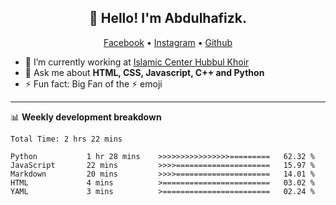 <h2 align="center">👋 Hello! I'm Abdulhafizk.</h2>
<p align="center">
  <a href="https://web.facebook.com/profile.php?id=100080122707224">Facebook</a> •
  <a href="https://www.instagram.com/abdulhafizh_k/">Instagram</a> •
  <a href="https://github.com/abdulhafizk">Github</a>
</p>


- 🔭 I’m currently working at [Islamic Center Hubbul Khoir](https://hubbulkhoir.sch.id/)
- 💬 Ask me about **HTML, CSS, Javascript, C++ and Python**
- ⚡ Fun fact: Big Fan of the :zap: emoji

-------

📊 **Weekly development breakdown**
<!--START_SECTION:waka-->

```HTML, CSS, Javascript, C++, Python.
Total Time: 2 hrs 22 mins

Python           1 hr 28 mins    >>>>>>>>>>>>>>>>=========   62.32 %
JavaScript       22 mins         >>>>=====================   15.97 %
Markdown         20 mins         >>>>=====================   14.01 %
HTML             4 mins          >========================   03.02 %
YAML             3 mins          >========================   02.24 %
```

<!--END_SECTION:waka-->
